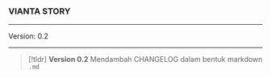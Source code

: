 ### VIANTA STORY

---

Version: 0.2

---

> [!tldr] **Version 0.2**
> Mendambah CHANGELOG dalam bentuk markdown `.md`
